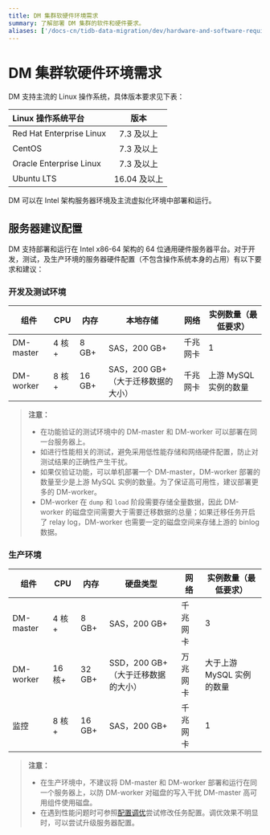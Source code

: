 ```yaml
---
title: DM 集群软硬件环境需求
summary: 了解部署 DM 集群的软件和硬件要求。
aliases: ['/docs-cn/tidb-data-migration/dev/hardware-and-software-requirements/']
---
```


# DM 集群软硬件环境需求

DM 支持主流的 Linux 操作系统，具体版本要求见下表：

| Linux 操作系统平台       | 版本         |
| :----------------------- | :----------: |
| Red Hat Enterprise Linux | 7.3 及以上   |
| CentOS                   | 7.3 及以上   |
| Oracle Enterprise Linux  | 7.3 及以上   |
| Ubuntu LTS               | 16.04 及以上 |

DM 可以在 Intel 架构服务器环境及主流虚拟化环境中部署和运行。

## 服务器建议配置

DM 支持部署和运行在 Intel x86-64 架构的 64 位通用硬件服务器平台。对于开发，测试，及生产环境的服务器硬件配置（不包含操作系统本身的占用）有以下要求和建议：

### 开发及测试环境

| 组件 | CPU | 内存 | 本地存储 | 网络 | 实例数量（最低要求） |
| --- | --- | --- | --- | --- | --- |
| DM-master | 4 核+ | 8 GB+ | SAS，200 GB+ | 千兆网卡 | 1 |
| DM-worker | 8 核+ | 16 GB+ | SAS，200 GB+（大于迁移数据的大小） | 千兆网卡 | 上游 MySQL 实例的数量 |

> **注意：**
>
> - 在功能验证的测试环境中的 DM-master 和 DM-worker 可以部署在同一台服务器上。
> - 如进行性能相关的测试，避免采用低性能存储和网络硬件配置，防止对测试结果的正确性产生干扰。
> - 如果仅验证功能，可以单机部署一个 DM-master，DM-worker 部署的数量至少是上游 MySQL 实例的数量。为了保证高可用性，建议部署更多的 DM-worker。
> - DM-worker 在 `dump` 和 `load` 阶段需要存储全量数据，因此 DM-worker 的磁盘空间需要大于需要迁移数据的总量；如果迁移任务开启了 relay log，DM-worker 也需要一定的磁盘空间来存储上游的 binlog 数据。

### 生产环境

| 组件 | CPU | 内存 | 硬盘类型 | 网络 | 实例数量（最低要求） |
| --- | --- | --- | --- | --- | --- |
| DM-master | 4 核+ | 8 GB+ | SAS，200 GB+ | 千兆网卡 | 3 |
| DM-worker | 16 核+ | 32 GB+ | SSD，200 GB+（大于迁移数据的大小） | 万兆网卡 | 大于上游 MySQL 实例的数量 |
| 监控 | 8 核+ | 16 GB+ | SAS，200 GB+ | 千兆网卡 | 1 |

> **注意：**
>
> - 在生产环境中，不建议将 DM-master 和 DM-worker 部署和运行在同一个服务器上，以防 DM-worker 对磁盘的写入干扰 DM-master 高可用组件使用磁盘。
> - 在遇到性能问题时可参照[配置调优](/dm/dm-tune-configuration.md)尝试修改任务配置。调优效果不明显时，可以尝试升级服务器配置。
